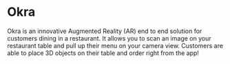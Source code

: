 # Okra
Okra is an innovative Augmented Reality (AR) end to end solution for customers dining in a restaurant. It allows you to scan an image on your restaurant table and pull up their menu on your camera view. Customers are able to place 3D objects on their table and order right from the app!
